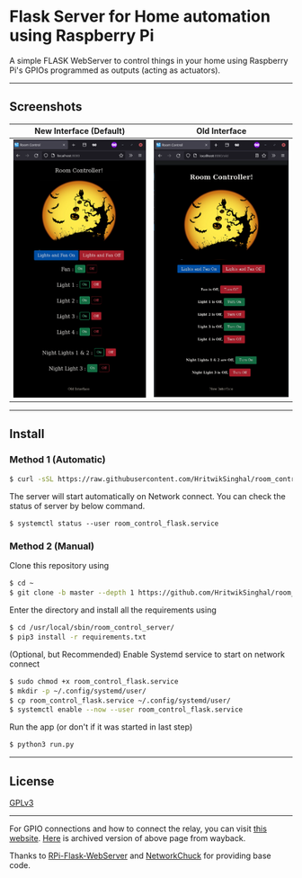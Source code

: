 # Flask Server for Home automation using Raspberry Pi

A simple FLASK WebServer to control things in your home using Raspberry Pi's GPIOs programmed as outputs (acting as actuators).

---

## Screenshots

|  New Interface (Default)  | Old Interface |
| --- | ----------- |
| ![Default Interface](image/default_interface.png) | ![Old Interface](image/old_interface.png) |

---

## Install

### Method 1 (Automatic)

```sh
$ curl -sSL https://raw.githubusercontent.com/HritwikSinghal/room_control_server/master/install.sh | bash
```

The server will start automatically on Network connect. You can check the status of server by below command.

```
$ systemctl status --user room_control_flask.service
```

### Method 2 (Manual)

Clone this repository using

```sh
$ cd ~
$ git clone -b master --depth 1 https://github.com/HritwikSinghal/room_control_server /usr/local/sbin/room_control_server/
```

Enter the directory and install all the requirements using

```sh
$ cd /usr/local/sbin/room_control_server/
$ pip3 install -r requirements.txt
```

(Optional, but Recommended) Enable Systemd service to start on network connect

```sh
$ sudo chmod +x room_control_flask.service
$ mkdir -p ~/.config/systemd/user/
$ cp room_control_flask.service ~/.config/systemd/user/
$ systemctl enable --now --user room_control_flask.service
```

Run the app (or don't if it was started in last step)

```sh
$ python3 run.py
```

---

## License

[GPLv3](/LICENSE)

---
For GPIO connections and how to connect the relay, you can visit [this website](https://lastminuteengineers.com/two-channel-relay-module-arduino-tutorial/).  [Here](https://web.archive.org/web/20210728191456/https://lastminuteengineers.com/two-channel-relay-module-arduino-tutorial/) is archived version of above page from wayback.

Thanks to [RPi-Flask-WebServer](https://github.com/Mjrovai/RPi-Flask-WebServer) and
[NetworkChuck](https://github.com/theNetworkChuck/NetworkChuck) for providing base code.  
